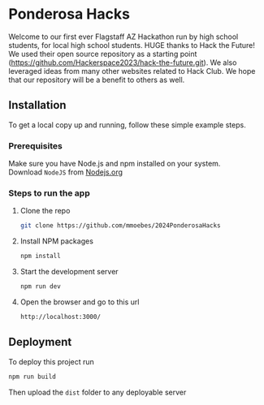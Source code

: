 # Ponderosa Hacks

Welcome to our first ever Flagstaff AZ Hackathon run by high school students, for local high school students. HUGE thanks to Hack the Future! We used their open source repository as a starting point (https://github.com/Hackerspace2023/hack-the-future.git). We also leveraged ideas from many other websites related to Hack Club. We hope that our repository will be a benefit to others as well. 


## Installation

To get a local copy up and running, follow these simple example steps.

### Prerequisites

Make sure you have Node.js and npm installed on your system. <br/>
Download `NodeJS` from [Nodejs.org](https://nodejs.org/)

### Steps to run the app

1. Clone the repo

   ```sh
   git clone https://github.com/mmoebes/2024PonderosaHacks
   ```

2. Install NPM packages

   ```sh
   npm install
   ```

3. Start the development server

   ```sh
   npm run dev
   ```

4. Open the browser and go to this url

   ```sh
   http://localhost:3000/
   ```

## Deployment

To deploy this project run

```sh
npm run build
```

Then upload the `dist` folder to any deployable server
